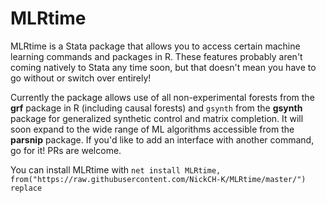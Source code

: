 # MLRtime

MLRtime is a Stata package that allows you to access certain machine learning commands and packages in R. These features probably aren't coming natively to Stata any time soon, but that doesn't mean you have to go without or switch over entirely! 

Currently the package allows use of all non-experimental forests from the **grf** package in R (including causal forests) and `gsynth` from the **gsynth** package for generalized synthetic control and matrix completion. It will soon expand to the wide range of ML algorithms accessible from the **parsnip** package. If you'd like to add an interface with another command, go for it! PRs are welcome.

You can install MLRtime with `net install MLRtime, from("https://raw.githubusercontent.com/NickCH-K/MLRtime/master/") replace`

